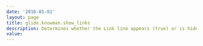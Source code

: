 ```yaml
---
date: '2016-01-01'
layout: page
title: glide.knowman.show_links
description: Determines whether the Link line appears (true) or is hidden (false) in a knowledge article.
value:  
---
```

